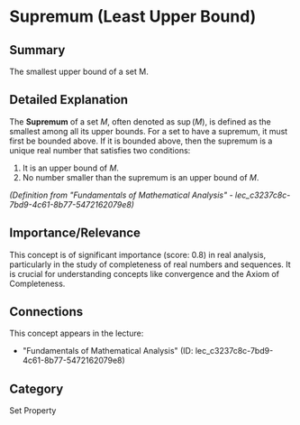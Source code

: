 # Supremum (Least Upper Bound)

## Summary
The smallest upper bound of a set M.

## Detailed Explanation
The **Supremum** of a set $M$, often denoted as $\sup(M)$, is defined as the smallest among all its upper bounds. For a set to have a supremum, it must first be bounded above. If it is bounded above, then the supremum is a unique real number that satisfies two conditions:
1.  It is an upper bound of $M$.
2.  No number smaller than the supremum is an upper bound of $M$.

*(Definition from "Fundamentals of Mathematical Analysis" - lec_c3237c8c-7bd9-4c61-8b77-5472162079e8)*

## Importance/Relevance
This concept is of significant importance (score: 0.8) in real analysis, particularly in the study of completeness of real numbers and sequences. It is crucial for understanding concepts like convergence and the Axiom of Completeness.

## Connections
This concept appears in the lecture:
*   "Fundamentals of Mathematical Analysis" (ID: lec_c3237c8c-7bd9-4c61-8b77-5472162079e8)

## Category
Set Property